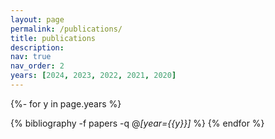 ```yaml
---
layout: page
permalink: /publications/
title: publications
description: 
nav: true
nav_order: 2
years: [2024, 2023, 2022, 2021, 2020]
---
```


<!-- _pages/publications.md -->
<div class="publications">

{%- for y in page.years %}
  <!-- <h2 class="year">{{y}}</h2> -->
  {% bibliography -f papers -q @*[year={{y}}]* %}
{% endfor %}

</div>
